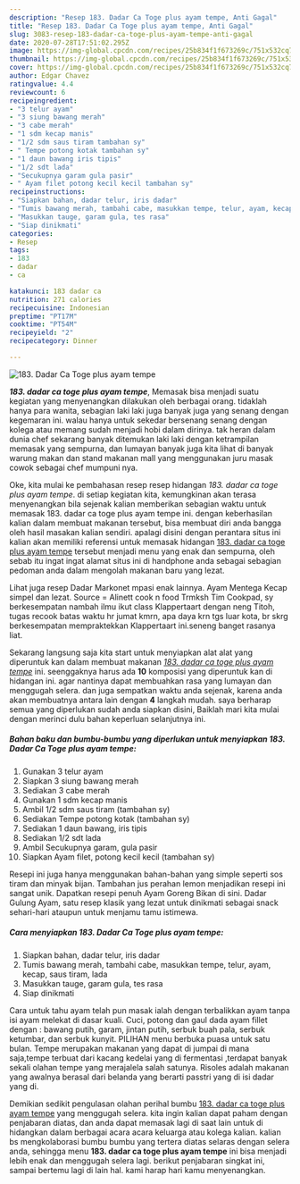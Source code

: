 ```yaml
---
description: "Resep 183. Dadar Ca Toge plus ayam tempe, Anti Gagal"
title: "Resep 183. Dadar Ca Toge plus ayam tempe, Anti Gagal"
slug: 3083-resep-183-dadar-ca-toge-plus-ayam-tempe-anti-gagal
date: 2020-07-28T17:51:02.295Z
image: https://img-global.cpcdn.com/recipes/25b834f1f673269c/751x532cq70/183-dadar-ca-toge-plus-ayam-tempe-foto-resep-utama.jpg
thumbnail: https://img-global.cpcdn.com/recipes/25b834f1f673269c/751x532cq70/183-dadar-ca-toge-plus-ayam-tempe-foto-resep-utama.jpg
cover: https://img-global.cpcdn.com/recipes/25b834f1f673269c/751x532cq70/183-dadar-ca-toge-plus-ayam-tempe-foto-resep-utama.jpg
author: Edgar Chavez
ratingvalue: 4.4
reviewcount: 6
recipeingredient:
- "3 telur ayam"
- "3 siung bawang merah"
- "3 cabe merah"
- "1 sdm kecap manis"
- "1/2 sdm saus tiram tambahan sy"
- " Tempe potong kotak tambahan sy"
- "1 daun bawang iris tipis"
- "1/2 sdt lada"
- "Secukupnya garam gula pasir"
- " Ayam filet potong kecil kecil tambahan sy"
recipeinstructions:
- "Siapkan bahan, dadar telur, iris dadar"
- "Tumis bawang merah, tambahi cabe, masukkan tempe, telur, ayam, kecap, saus tiram, lada"
- "Masukkan tauge, garam gula, tes rasa"
- "Siap dinikmati"
categories:
- Resep
tags:
- 183
- dadar
- ca

katakunci: 183 dadar ca 
nutrition: 271 calories
recipecuisine: Indonesian
preptime: "PT17M"
cooktime: "PT54M"
recipeyield: "2"
recipecategory: Dinner

---
```



![183. Dadar Ca Toge plus ayam tempe](https://img-global.cpcdn.com/recipes/25b834f1f673269c/751x532cq70/183-dadar-ca-toge-plus-ayam-tempe-foto-resep-utama.jpg)

<b><i>183. dadar ca toge plus ayam tempe</i></b>, Memasak bisa menjadi suatu kegiatan yang menyenangkan dilakukan oleh berbagai orang. tidaklah hanya para wanita, sebagian laki laki juga banyak juga yang senang dengan kegemaran ini. walau hanya untuk sekedar bersenang senang dengan kolega atau memang sudah menjadi hobi dalam dirinya. tak heran dalam dunia chef sekarang banyak ditemukan laki laki dengan ketrampilan memasak yang sempurna, dan lumayan banyak juga kita lihat di banyak warung makan dan stand makanan mall yang menggunakan juru masak cowok sebagai chef mumpuni nya.

Oke, kita mulai ke pembahasan resep resep hidangan <i>183. dadar ca toge plus ayam tempe</i>. di setiap kegiatan kita, kemungkinan akan terasa menyenangkan bila sejenak kalian memberikan sebagian waktu untuk memasak 183. dadar ca toge plus ayam tempe ini. dengan keberhasilan kalian dalam membuat makanan tersebut, bisa membuat diri anda bangga oleh hasil masakan kalian sendiri. apalagi disini dengan perantara situs ini kalian akan memiliki referensi untuk memasak hidangan <u>183. dadar ca toge plus ayam tempe</u> tersebut menjadi menu yang enak dan sempurna, oleh sebab itu ingat ingat alamat situs ini di handphone anda sebagai sebagian pedoman anda dalam mengolah makanan baru yang lezat.

Lihat juga resep Dadar Markonet mpasi enak lainnya. Ayam Mentega Kecap simpel dan lezat. Source = Alinett cook n food Trmksh Tim Cookpad, sy berkesempatan nambah ilmu ikut class Klappertaart dengan neng Titoh, tugas recook batas waktu hr jumat kmrn, apa daya krn tgs luar kota, br skrg berkesempatan mempraktekkan Klappertaart ini.seneng banget rasanya liat.


Sekarang langsung saja kita start untuk menyiapkan alat alat yang diperuntuk kan dalam membuat makanan <u><i>183. dadar ca toge plus ayam tempe</i></u> ini. seenggaknya harus ada <b>10</b> komposisi yang diperuntuk kan di hidangan ini. agar nantinya dapat membuahkan rasa yang lumayan dan menggugah selera. dan juga sempatkan waktu anda sejenak, karena anda akan membuatnya antara lain dengan <b>4</b> langkah mudah. saya berharap semua yang diperlukan sudah anda siapkan disini, Baiklah mari kita mulai dengan merinci dulu bahan keperluan selanjutnya ini.

<!--inarticleads1-->

##### Bahan baku dan bumbu-bumbu yang diperlukan untuk menyiapkan 183. Dadar Ca Toge plus ayam tempe:

1. Gunakan 3 telur ayam
1. Siapkan 3 siung bawang merah
1. Sediakan 3 cabe merah
1. Gunakan 1 sdm kecap manis
1. Ambil 1/2 sdm saus tiram (tambahan sy)
1. Sediakan  Tempe potong kotak (tambahan sy)
1. Sediakan 1 daun bawang, iris tipis
1. Sediakan 1/2 sdt lada
1. Ambil Secukupnya garam, gula pasir
1. Siapkan  Ayam filet, potong kecil kecil (tambahan sy)


Resepi ini juga hanya menggunakan bahan-bahan yang simple seperti sos tiram dan minyak bijan. Tambahan jus perahan lemon menjadikan resepi ini sangat unik. Dapatkan resepi penuh Ayam Goreng Bikan di sini. Dadar Gulung Ayam, satu resep klasik yang lezat untuk dinikmati sebagai snack sehari-hari ataupun untuk menjamu tamu istimewa. 

<!--inarticleads2-->

##### Cara menyiapkan 183. Dadar Ca Toge plus ayam tempe:

1. Siapkan bahan, dadar telur, iris dadar
1. Tumis bawang merah, tambahi cabe, masukkan tempe, telur, ayam, kecap, saus tiram, lada
1. Masukkan tauge, garam gula, tes rasa
1. Siap dinikmati


Cara untuk tahu ayam telah pun masak ialah dengan terbalikkan ayam tanpa isi ayam melekat di dasar kuali. Cuci, potong dan gaul dada ayam fillet dengan : bawang putih, garam, jintan putih, serbuk buah pala, serbuk ketumbar, dan serbuk kunyit. PILIHAN menu berbuka puasa untuk satu bulan. Tempe merupakan makanan yang dapat di jumpai di mana saja,tempe terbuat dari kacang kedelai yang di fermentasi ,terdapat banyak sekali olahan tempe yang merajalela salah satunya. Risoles adalah makanan yang awalnya berasal dari belanda yang berarti passtri yang di isi dadar yang di. 

Demikian sedikit pengulasan olahan perihal bumbu <u>183. dadar ca toge plus ayam tempe</u> yang menggugah selera. kita ingin kalian dapat paham dengan penjabaran diatas, dan anda dapat memasak lagi di saat lain untuk di hidangkan dalam berbagai acara acara keluarga atau kolega kalian. kalian bs mengkolaborasi bumbu bumbu yang tertera diatas selaras dengan selera anda, sehingga menu <b>183. dadar ca toge plus ayam tempe</b> ini bisa menjadi lebih enak dan menggugah selera lagi. berikut penjabaran singkat ini, sampai bertemu lagi di lain hal. kami harap hari kamu menyenangkan.
